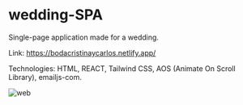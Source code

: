 # wedding-SPA
Single-page application made for a wedding. 

Link: https://bodacristinaycarlos.netlify.app/

Technologies: HTML, REACT, Tailwind CSS, AOS (Animate On Scroll Library), emailjs-com.

![web](https://user-images.githubusercontent.com/60483557/200837495-5071c77a-2628-4af3-ae2b-d44003c62a00.jpg)
